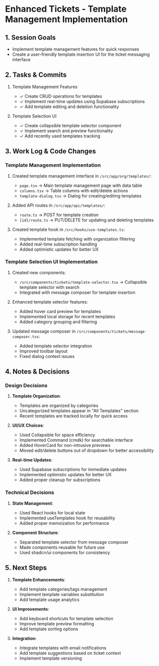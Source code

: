 # Enhanced Tickets - Template Management Implementation

## 1. Session Goals
- Implement template management features for quick responses
- Create a user-friendly template insertion UI for the ticket messaging interface

## 2. Tasks & Commits
1. Template Management Features
   - ✓ Create CRUD operations for templates
   - ✓ Implement real-time updates using Supabase subscriptions
   - ✓ Add template editing and deletion functionality

2. Template Selection UI
   - ✓ Create collapsible template selector component
   - ✓ Implement search and preview functionality
   - ✓ Add recently used templates tracking

## 3. Work Log & Code Changes

### Template Management Implementation
1. Created template management interface in `/src/app/org/templates/`:
   - `page.tsx` → Main template management page with data table
   - `columns.tsx` → Table columns with edit/delete actions
   - `template-dialog.tsx` → Dialog for creating/editing templates

2. Added API routes in `/src/app/api/templates/`:
   - `route.ts` → POST for template creation
   - `[id]/route.ts` → PUT/DELETE for updating and deleting templates

3. Created template hook in `/src/hooks/use-templates.ts`:
   - Implemented template fetching with organization filtering
   - Added real-time subscription handling
   - Added optimistic updates for better UX

### Template Selection UI Implementation
1. Created new components:
   - `/src/components/tickets/template-selector.tsx` → Collapsible template selector with search
   - Integrated with message composer for template insertion

2. Enhanced template selector features:
   - Added hover card preview for templates
   - Implemented local storage for recent templates
   - Added category grouping and filtering

3. Updated message composer in `/src/components/tickets/message-composer.tsx`:
   - Added template selector integration
   - Improved toolbar layout
   - Fixed dialog context issues

## 4. Notes & Decisions

### Design Decisions
1. **Template Organization**:
   - Templates are organized by categories
   - Uncategorized templates appear in "All Templates" section
   - Recent templates are tracked locally for quick access

2. **UI/UX Choices**:
   - Used Collapsible for space efficiency
   - Implemented Command (cmdk) for searchable interface
   - Added HoverCard for non-intrusive previews
   - Moved edit/delete buttons out of dropdown for better accessibility

3. **Real-time Updates**:
   - Used Supabase subscriptions for immediate updates
   - Implemented optimistic updates for better UX
   - Added proper cleanup for subscriptions

### Technical Decisions
1. **State Management**:
   - Used React hooks for local state
   - Implemented useTemplates hook for reusability
   - Added proper memoization for performance

2. **Component Structure**:
   - Separated template selector from message composer
   - Made components reusable for future use
   - Used shadcn/ui components for consistency

## 5. Next Steps
1. **Template Enhancements**:
   - Add template categories/tags management
   - Implement template variables substitution
   - Add template usage analytics

2. **UI Improvements**:
   - Add keyboard shortcuts for template selection
   - Improve template preview formatting
   - Add template sorting options

3. **Integration**:
   - Integrate templates with email notifications
   - Add template suggestions based on ticket context
   - Implement template versioning
